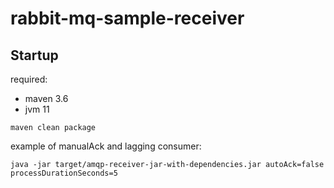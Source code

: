 # rabbit-mq-sample-receiver

## Startup

required: 
- maven 3.6
- jvm 11


`maven clean package`

example of manualAck and lagging consumer:

`java -jar target/amqp-receiver-jar-with-dependencies.jar autoAck=false processDurationSeconds=5`
